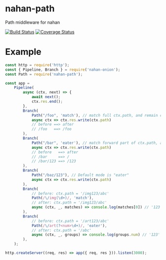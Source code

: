 # nahan-path

Path middleware for nahan

[![Build Status][travis-ci-image]][travis-ci-url]
[![Coverage Status][coveralls-image]][coveralls-url]

[travis-ci-image]: https://travis-ci.org/LabMemNo003/nahan-path.svg?branch=master
[travis-ci-url]: https://travis-ci.org/LabMemNo003/nahan-path
[coveralls-image]: https://coveralls.io/repos/github/LabMemNo003/nahan-path/badge.svg?branch=master
[coveralls-url]: https://coveralls.io/github/LabMemNo003/nahan-path?branch=master

# Example

``` javascript
const http = require('http');
const { Pipeline, Branch } = require('nahan-onion');
const Path = require('nahan-path');

const app =
    Pipeline(
        async (ctx, next) => {
            await next();
            ctx.res.end();
        },
        Branch(
            Path("/foo", 'match'), // match full ctx.path, and remain ctx.path unchanged
            async ctx => ctx.res.write(ctx.path)
            // before ==> after
            // /foo   ==> /foo
        ),
        Branch(
            Path("/bar", 'eater'), // match forward part of ctx.path, and remove the matched part
            async ctx => ctx.res.write(ctx.path)
            // before   ==> after
            // /bar     ==> /
            // /bar/123 ==> /123
        ),
        Branch(
            Path("/baz/123"), // Default mode is "eater"
            async ctx => ctx.res.write(ctx.path)
        ),
        Branch(
            // before: ctx.path = '/img123/abc'
            Path(/\/img(\d+)/, 'match'),
            // after: ctx.path = '/img123/abc'
            async (ctx, _, matches) => console.log(matches[0]) // '123'
        ),
        Branch(
            // before: ctx.path = '/art123/abc'
            Path(/\/art(?<num>\d+)/, 'eater'),
            // after: ctx.path = '/abc'
            async (ctx, _, groups) => console.log(groups.num) // '123'
        ),
    );

http.createServer((req, res) => app({ req, res })).listen(3000);
```
